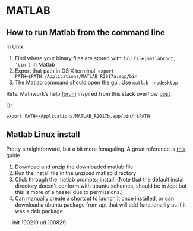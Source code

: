 MATLAB
=======

How to run Matlab from the command line
---------

In Unix: 
1. Find where your binary files are stored with `fullfile(matlabroot, 'bin')` in Matlab
2. Export that path in OS X terminal: `export PATH=$PATH:/Applications/MATLAB_R2017a.app/bin` 
3. The Matlab command should open the gui. Use  `matlab -nodesktop` 


Refs: 
Mathwork’s help [forum](https://www.mathworks.com/matlabcentral/answers/16407-can-i-use-matlab-from-the-terminal-command-line-in-os-x)
inspired from this stack overflow [post](https://stackoverflow.com/questions/6657005/matlab-running-an-m-file-from-command-line)

Or 

`export PATH=/Applications/MATLAB_R2017b.app/bin/:$PATH`


Matlab Linux install
---------
Pretty straightforward, but a bit more fenagaling. 
A great reference is [this](https://linuxconfig.org/how-to-install-matlab-on-ubuntu-18-04-bionic-beaver-linux) guide

1. Download and unzip the downloaded matlab file
2. Run the install file in the unziped matlab directory
3. Click through the matlab prompts; install. (Note that the default instal directory doesn't conform with ubuntu schemes, should be in /opt but this is more of a hassel due to permissions.)
4. Can manually create a shortcut to launch it once installed, or can download a ubuntu package from apt that will add functionality as if it was a deb package. 


--
init 190219
ud   190829